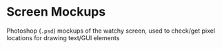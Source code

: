 # Screen Mockups

Photoshop (`.psd`) mockups of the watchy screen, used to check/get pixel locations for drawing text/GUI elements